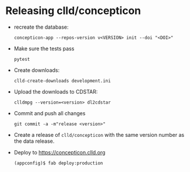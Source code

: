 
Releasing clld/concepticon
==========================

- recreate the database:
  ```shell script
  concepticon-app --repos-version v<VERSION> init --doi "<DOI>"
  ```

- Make sure the tests pass
  ```shell script
  pytest
  ```

- Create downloads:
  ```shell script
  clld-create-downloads development.ini 
  ```

- Upload the downloads to CDSTAR:
  ```shell script
  clldmpg --version=<version> dl2cdstar
  ```

- Commit and push all changes
  ```shell script
  git commit -a -m"release <version>"
  ```

- Create a release of `clld/concepticon` with the same version number as the data release.
- Deploy to https://concepticon.clld.org
  ```shell script
  (appconfig)$ fab deploy:production
  ```
